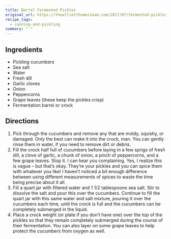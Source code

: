 ```yaml
---
title: Barrel Fermented Pickles
original_url: https://theelliotthomestead.com/2017/07/fermented-pickles/
recipe_tags:
  - canning-and-pickling
summary: " "
---
```



## Ingredients

* Pickling cucumbers
* Sea salt
* Water
* Fresh dill
* Garlic cloves
* Onion
* Peppercorns
* Grape leaves (these keep the pickles crisp)
* Fermentation barrel or crock

## Directions

1. Pick through the cucumbers and remove any that are moldy, squishy, or damaged. Only the best can make it into the crock, man. You can gently rinse them in water, if you need to remove dirt or debris.
1. Fill the crock half full of cucumbers before laying in a few sprigs of fresh dill, a clove of garlic, a chunk of onion, a pinch of peppercorns, and a few grape leaves. Stop it. I can hear you complaining. Yes, I realize this is vague – but that’s okay. They’re your pickles and you can spice them with whatever you like! I haven’t noticed a bit enough difference between using different measurements of spices to waste the time being precise about it all.
1. Fill a quart jar with filtered water and 1 1/2 tablespoons sea salt. Stir to dissolve the salt and pour this over the cucumbers. Continue to fill the quart jar with this same water and salt mixture, pouring it over the cucumbers each time, until the crock is full and the cucumbers can be completely submerged in the liquid.
1. Place a crock weight (or plate if you don’t have one) over the top of the pickles so that they remain completely submerged during the course of their fermentation. You can also layer on some grape leaves to help protect the cucumbers from oxygen as well.